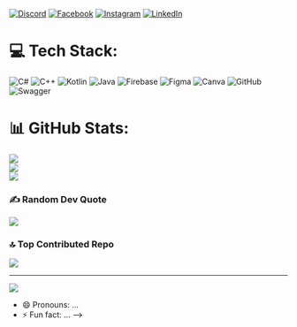 [![Discord](https://img.shields.io/badge/Discord-%237289DA.svg?logo=discord&logoColor=white)](https://discord.gg/shehab000) [![Facebook](https://img.shields.io/badge/Facebook-%231877F2.svg?logo=Facebook&logoColor=white)](https://facebook.com/https://www.facebook.com/shehab7776) [![Instagram](https://img.shields.io/badge/Instagram-%23E4405F.svg?logo=Instagram&logoColor=white)](https://instagram.com/https://www.instagram.com/shehab_0x/) [![LinkedIn](https://img.shields.io/badge/LinkedIn-%230077B5.svg?logo=linkedin&logoColor=white)](https://linkedin.com/in/https://www.linkedin.com/in/shehab0x/) 

# 💻 Tech Stack:
![C#](https://img.shields.io/badge/c%23-%23239120.svg?style=for-the-badge&logo=csharp&logoColor=white) ![C++](https://img.shields.io/badge/c++-%2300599C.svg?style=for-the-badge&logo=c%2B%2B&logoColor=white) ![Kotlin](https://img.shields.io/badge/kotlin-%237F52FF.svg?style=for-the-badge&logo=kotlin&logoColor=white) ![Java](https://img.shields.io/badge/java-%23ED8B00.svg?style=for-the-badge&logo=openjdk&logoColor=white) ![Firebase](https://img.shields.io/badge/firebase-a08021?style=for-the-badge&logo=firebase&logoColor=ffcd34) ![Figma](https://img.shields.io/badge/figma-%23F24E1E.svg?style=for-the-badge&logo=figma&logoColor=white) ![Canva](https://img.shields.io/badge/Canva-%2300C4CC.svg?style=for-the-badge&logo=Canva&logoColor=white) ![GitHub](https://img.shields.io/badge/github-%23121011.svg?style=for-the-badge&logo=github&logoColor=white) ![Swagger](https://img.shields.io/badge/-Swagger-%23Clojure?style=for-the-badge&logo=swagger&logoColor=white)
# 📊 GitHub Stats:
![](https://github-readme-stats.vercel.app/api?username=SHEHAB7x&theme=dark&hide_border=false&include_all_commits=false&count_private=false)<br/>
![](https://github-readme-streak-stats.herokuapp.com/?user=SHEHAB7x&theme=dark&hide_border=false)<br/>
![](https://github-readme-stats.vercel.app/api/top-langs/?username=SHEHAB7x&theme=dark&hide_border=false&include_all_commits=false&count_private=false&layout=compact)

### ✍️ Random Dev Quote
![](https://quotes-github-readme.vercel.app/api?type=horizontal&theme=radical)

### 🔝 Top Contributed Repo
![](https://github-contributor-stats.vercel.app/api?username=SHEHAB7x&limit=5&theme=radical&combine_all_yearly_contributions=true)

---
[![](https://visitcount.itsvg.in/api?id=SHEHAB7x&icon=2&color=0)](https://visitcount.itsvg.in)

<!-- Proudly created with GPRM ( https://gprm.itsvg.in ) -->
- 😄 Pronouns: ...
- ⚡ Fun fact: ...
-->
